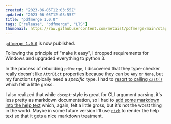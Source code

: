 ```yaml
---
created: "2023-06-05T12:03:55Z"
updated: "2023-06-05T12:03:55Z"
title: "pdfmerge 1.0.0"
tags: ["release", "pdfmerge", "LTS"]
thumbnail: https://raw.githubusercontent.com/metaist/pdfmerge/main/staple-the-squirrel.png
---
```


[`pdfmerge 1.0.0`](https://github.com/metaist/pdfmerge/releases/tag/1.0.0) is now published.

Following the principle of "make it easy", I dropped requirements for Windows and upgraded everything to python 3.

In the process of rebuilding `pdfmerge`, I discovered that they type-checker really doesn't like `AttrDict` properties because they can be `Any` or `None`, but my functions typically need a _specific_ type. I had to [resort to calling `cast()`](https://github.com/metaist/pdfmerge/blob/f93dcd20bd7767c6abaf2fdf61179153c864732e/src/pdfmerge/__main__.py#L84) which felt a little gross.

I also realized that while `docopt`-style is great for CLI argument parsing, it's less pretty as markdown documentation, so I had to [add some markdown into the help text](https://github.com/metaist/pdfmerge/blob/main/src/pdfmerge/__main__.py#L26) which, again, felt a little gross, but it's not the worst thing in the world. Maybe in some future version I'll use [`rich`](https://github.com/Textualize/rich) to render the help text so that it gets a nice markdown treatment.
